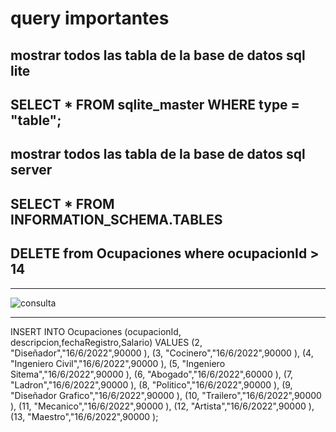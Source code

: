 # query importantes

## mostrar todos las tabla de la base de datos sql lite 

## SELECT * FROM sqlite_master WHERE type = "table";

## mostrar todos las tabla de la base de datos sql server 

## SELECT * FROM INFORMATION_SCHEMA.TABLES

## DELETE  from Ocupaciones where ocupacionId > 14

***
![consulta](https://user-images.githubusercontent.com/65502311/212186524-0017bc9d-6733-460c-8cd2-542f393e367c.PNG)
***

INSERT INTO Ocupaciones 
(ocupacionId, descripcion,fechaRegistro,Salario)
VALUES
 (2, "Diseñador","16/6/2022",90000 ),
 (3, "Cocinero","16/6/2022",90000 ),
 (4, "Ingeniero Civil","16/6/2022",90000 ),
 (5, "Ingeniero Sitema","16/6/2022",90000 ),
 (6, "Abogado","16/6/2022",60000 ),
 (7, "Ladron","16/6/2022",90000 ),
 (8, "Politico","16/6/2022",90000 ),
 (9, "Diseñador Grafico","16/6/2022",90000 ),
 (10, "Trailero","16/6/2022",90000 ),
 (11, "Mecanico","16/6/2022",90000 ),
 (12, "Artista","16/6/2022",90000 ),
 (13, "Maestro","16/6/2022",90000 );
